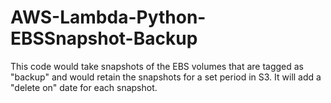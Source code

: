 # AWS-Lambda-Python-EBSSnapshot-Backup
This code would take snapshots of the EBS volumes that are tagged as "backup" and would retain the snapshots for a set period in S3. It will add a "delete on" date for each snapshot.

